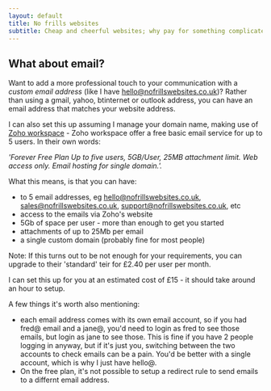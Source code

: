 ```yaml
---
layout: default
title: No frills websites
subtitle: Cheap and cheerful websites; why pay for something complicated if you don't need it.
---
```

## What about email?

Want to add a more professional touch to your communication with a *custom email address* (like I have [hello@nofrillswebsites.co.uk](mailto:hello@nofrillswebsites.co.uk))? Rather than using a gmail, yahoo, btinternet or outlook address, you can have an email address that matches your website address.

I can also set this up assuming I manage your domain name, making use of [Zoho workspace](https://www.zoho.com/workplace/) - Zoho workspace offer a free basic email service for up to 5 users. In their own words:

*'Forever Free Plan Up to five users, 5GB/User, 25MB attachment limit. Web access only. Email hosting for single domain.'.*

What this means, is that you can have:

- to 5 email addresses, eg hello@nofrillswebsites.co.uk, sales@nofrillswebsites.co.uk, support@nofrillswebsites.co.uk, etc
- access to the emails via Zoho's website
- 5Gb of space per user - more than enough to get you started
- attachments of up to 25Mb per email
- a single custom domain (probably fine for most people)
 
Note: If this turns out to be not enough for your requirements, you can upgrade to their 'standard' teir for £2.40 per user per month.

I can set this up for you at an estimated cost of £15 - it should take around an hour to setup.

A few things it's worth also mentioning:

- each email address comes with its own email account, so if you had fred@ email and a jane@, you'd need to login as fred to see those emails, but login as jane to see those. This is fine if you have 2 people logging in anyway, but if it's just you, switching between the two accounts to check emails can be a pain. You'd be better with a single account, which is why I just have hello@.
- On the free plan, it's not possible to setup a redirect rule to send emails to a differnt email address.
